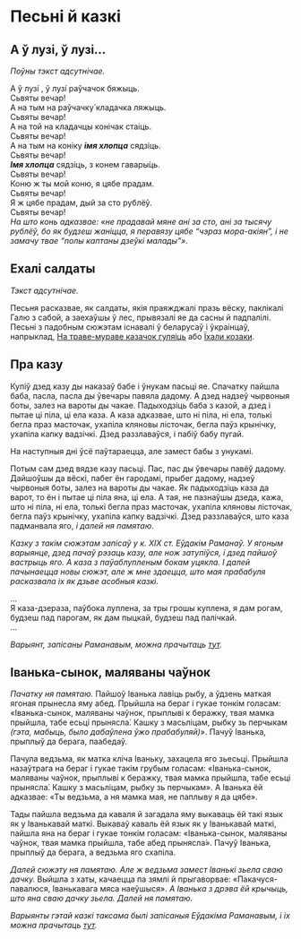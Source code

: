 # Песьні й казкі

## А ў лузі, ў лузі…

*Поўны тэкст адсутнічае.*

А ў лузі́ , ў лузі́  раўчачок бяжыць.  
Сьвяты вечар!  
А на тым на раўчачку́ кладачка ляжыць.  
Сьвяты вечар!  
А на той на кладачцы конічак стаіць.  
Сьвяты вечар!  
А на тым на коніку ***імя хлопца*** сядзіць.  
Сьвяты вечар!  
***Імя хлопца*** сядзіць, з конем гавары́ць.  
Сьвяты вечар!  
Коню ж ты мой коню, я цябе прадам.  
Сьвяты вечар!  
Я ж цябе прадам, дый за сто рублёў.  
Сьвяты вечар!  
*На што конь адказвае: «не прадавай мяне ані за сто, ані за тысячу рублёў, бо як будзеш жаніцца, я перавязу цябе “чэраз мора-акіян”, і не замачу твае “полы каптаны дзеўкі малады”».*

## Ехалі салдаты

*Тэкст адсутнічае.*

Песьня расказвае, як салдаты, якія праяжджалі празь вёску, паклікалі Галю з сабой, а заехаўшы ў лес, прывязалі яе да сасны й падпалілі. Песьні з падобным сюжэтам існавалі ў беларусаў і ўкраінцаў, напрыклад, [На траве-мураве казачок гуляіць](https://be.wikisource.org/wiki/%D0%9D%D0%B0_%D1%82%D1%80%D0%B0%D0%B2%D0%B5-%D0%BC%D1%83%D1%80%D0%B0%D0%B2%D0%B5_%D0%BA%D0%B0%D0%B7%D0%B0%D1%87%D0%BE%D0%BA_%D0%B3%D1%83%D0%BB%D1%8F%D1%96%D1%86%D1%8C) або [Їхали козаки](https://uk.wikipedia.org/wiki/%D0%87%D1%85%D0%B0%D0%BB%D0%B8_%D0%BA%D0%BE%D0%B7%D0%B0%D0%BA%D0%B8).

## Пра казу

Купіў дзед казу ды наказаў бабе і ўнукам пасьці яе. Спачатку пайшла баба, пасла, пасла ды ўвечары павяла дадому. А дзед надзеў чырвоныя боты, залез на вароты ды чакае. Падыходзіць баба з казой, а дзед і пытае ці піла, ці ела каза. А каза адказвае, што ні піла, ні ела, толькі бегла праз масточак, ухапіла кляновы лісточак, бегла паўз крынічку, ухапіла капку вадзічкі. Дзед раззлаваўся, і пабіў бабу пугай.

На наступныя дні ўсё паўтараецца, але замест бабы з унукамі.

Потым сам дзед вядзе казу пасьці. Пас, пас ды ўвечары павёў дадому. Дайшоўшы да вёскі, пабег ён гародамі, прыбег дадому, надзеў чырвоныя боты, залез на вароты ды чакае. Як падыходзіць каза да варот, то ён і пытае ці піла яна, ці ела. А тая, не пазнаўшы дзеда, кажа, што ні піла, ні ела, толькі бегла праз масточак, ухапіла кляновы лісточак, бегла паўз крынічку, ухапіла капку вадзічкі. Дзед раззлаваўся, што каза падманвала яго, *і далей ня памятаю*.

*Казку з такім сюжэтам запісаў у к. XIX ст. Еўдакім Раманаў. У ягоным варыянце, дзед пачаў рэзаць казу, але нож затупіўся, і дзед пайшоў вастрыць яго. А каза з паўаблупленым бокам уцякла. І далей пачынаецца новы сюжэт, але ж мне здаецца, што мая прабабуля расказвала іх як дзьве асобныя казкі.*

…  
Я каза-дзераза, паўбока луплена, за тры грошы куплена, я дам рогам, будзеш пад парогам, як дам пыцкай, будзеш пад палічкай.  
…

*Варыянт, запісаны Раманавым, можна прачытаць [тут](https://viewer.rusneb.ru/ru/000199_000009_003910469?page=32&rotate=0&theme=white).*

## Іванька-сынок, маляваны чаўнок

*Пачатку ня памятаю.* Пайшоў Іванька лавіць рыбу, а ўдзень маткая ягоная прынесла яму абед. Прыйшла на бераг і гукае тонкім голасам: «Іванька-сынок, маляваны чаўнок, прыплыві к беражку, твая мамка прыйшла, табе есьці прынясла́. Кашку з масьліцам, рыбку зь перчыкам *(гэта, мабыць, было дабаўлена ўжо прабабуляй)*». Пачуў Іванька, прыплыў да берага, паабедаў.

Пачула ведзьма, як матка кліча Іваньку, захацела яго зьесьці. Прыйшла назаўтрага на бераг і гукае такім грубым голасам: «Іванька-сынок, маляваны чаўнок, прыплыві к беражку, твая мамка прыйшла, табе есьці прынясла́. Кашку з масьліцам, рыбку зь перчыкам». А Іванька ёй адказвае: «Ты ведзьма, а ня мамка мая, не паплыву я да цябе».

Тады пайшла ведзьма да каваля й загадала яму выкаваць ёй такі язык як у Іванькавай маткі. Выкаваў каваль ёй язык як у Іванькавай маткі, пайшла яна на бераг і гукае тонкім голасам: «Іванька-сынок, маляваны чаўнок, твая мамка прыйшла, табе абед прынясла́». Пачуў Іванька, прыплыў да берага, а ведзьма яго схапіла.

*Далей сюжэту ня памятаю. Але ж ведзьма замест Іванькі зьела сваю дачку.* Выйшла з хаты, качаецца па зямлі й прыгаворвае: «Пакачуся-павалюся, Іванькавага мяса наеўшыся». *А Іванька з дрэва ёй крычыць, што яна сваю дачку зьела. Далей ня памятаю.*

*Варыянты гэтай казкі таксама былі запісаныя Еўдакіма Раманавым, і іх можна прачытаць [тут](https://viewer.rusneb.ru/ru/000199_000009_003910469?page=292&rotate=0&theme=white).*
